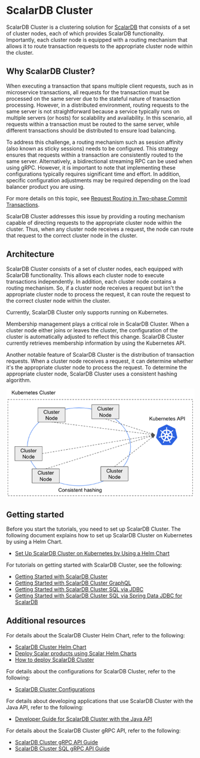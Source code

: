 # ScalarDB Cluster

ScalarDB Cluster is a clustering solution for [ScalarDB](https://github.com/scalar-labs/scalardb) that consists of a set of cluster nodes, each of which provides ScalarDB functionality.
Importantly, each cluster node is equipped with a routing mechanism that allows it to route transaction requests to the appropriate cluster node within the cluster.

## Why ScalarDB Cluster?

When executing a transaction that spans multiple client requests, such as in microservice transactions, all requests for the transaction must be processed on the same server due to the stateful nature of transaction processing.
However, in a distributed environment, routing requests to the same server is not straightforward because a service typically runs on multiple servers (or hosts) for scalability and availability.
In this scenario, all requests within a transaction must be routed to the same server, while different transactions should be distributed to ensure load balancing.

To address this challenge, a routing mechanism such as session affinity (also known as sticky sessions) needs to be configured.
This strategy ensures that requests within a transaction are consistently routed to the same server.
Alternatively, a bidirectional streaming RPC can be used when using gRPC.
However, it is important to note that implementing these configurations typically requires significant time and effort.
In addition, specific configuration adjustments may be required depending on the load balancer product you are using.

For more details on this topic, see [Request Routing in Two-phase Commit Transactions](https://github.com/scalar-labs/scalardb/blob/master/docs/two-phase-commit-transactions.md#request-routing-in-two-phase-commit-transactions).

ScalarDB Cluster addresses this issue by providing a routing mechanism capable of directing requests to the appropriate cluster node within the cluster.
Thus, when any cluster node receives a request, the node can route that request to the correct cluster node in the cluster.

## Architecture

ScalarDB Cluster consists of a set of cluster nodes, each equipped with ScalarDB functionality.
This allows each cluster node to execute transactions independently.
In addition, each cluster node contains a routing mechanism.
So, if a cluster node receives a request but isn't the appropriate cluster node to process the request, it can route the request to the correct cluster node within the cluster.

Currently, ScalarDB Cluster only supports running on Kubernetes.

Membership management plays a critical role in ScalarDB Cluster.
When a cluster node either joins or leaves the cluster, the configuration of the cluster is automatically adjusted to reflect this change.
ScalarDB Cluster currently retrieves membership information by using the Kubernetes API.

Another notable feature of ScalarDB Cluster is the distribution of transaction requests.
When a cluster node receives a request, it can determine whether it's the appropriate cluster node to process the request.
To determine the appropriate cluster node, ScalarDB Cluster uses a consistent hashing algorithm.

![ScalarDB Cluster architecture](images/scalardb-cluster-architecture.png)

## Getting started

Before you start the tutorials, you need to set up ScalarDB Cluster.
The following document explains how to set up ScalarDB Cluster on Kubernetes by using a Helm Chart.

* [Set Up ScalarDB Cluster on Kubernetes by Using a Helm Chart](setup-scalardb-cluster-on-kubernetes-by-using-helm-chart.md)

For tutorials on getting started with ScalarDB Cluster, see the following:

* [Getting Started with ScalarDB Cluster](getting-started-with-scalardb-cluster.md)
* [Getting Started with ScalarDB Cluster GraphQL](getting-started-with-scalardb-cluster-graphql.md)
* [Getting Started with ScalarDB Cluster SQL via JDBC](getting-started-with-scalardb-cluster-sql-jdbc.md)
* [Getting Started with ScalarDB Cluster SQL via Spring Data JDBC for ScalarDB](getting-started-with-scalardb-cluster-sql-spring-data-jdbc.md)

## Additional resources

For details about the ScalarDB Cluster Helm Chart, refer to the following:

* [ScalarDB Cluster Helm Chart](https://github.com/scalar-labs/helm-charts/tree/main/charts/scalardb-cluster)
* [Deploy Scalar products using Scalar Helm Charts](https://github.com/scalar-labs/helm-charts/blob/main/docs/how-to-deploy-scalar-products.md)
* [How to deploy ScalarDB Cluster](https://github.com/scalar-labs/helm-charts/blob/main/docs/how-to-deploy-scalardb-cluster.md)

For details about the configurations for ScalarDB Cluster, refer to the following:

* [ScalarDB Cluster Configurations](scalardb-cluster-configurations.md)

For details about developing applications that use ScalarDB Cluster with the Java API, refer to the following:

* [Developer Guide for ScalarDB Cluster with the Java API](developer-guide-for-scalardb-cluster-with-java-api.md)

For details about the ScalarDB Cluster gRPC API, refer to the following:

* [ScalarDB Cluster gRPC API Guide](scalardb-cluster-grpc-api-guide.md)
* [ScalarDB Cluster SQL gRPC API Guide](scalardb-cluster-sql-grpc-api-guide.md)

<!-- commented out for now since it's private
## Development

### Pre-commit hook

This project uses [pre-commit](https://pre-commit.com/) to automate code format and so on as much as possible. Please [install pre-commit](https://pre-commit.com/#installation) and the git hook script as follows.

```
$ ls -a .pre-commit-config.yaml
.pre-commit-config.yaml
$ pre-commit install
```

The code formatter is automatically executed when committing files. A commit will fail and be formatted by the formatter when any invalid code format is detected. Try to commit the change again.
-->
